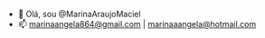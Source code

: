 - 👋 Olá, sou @MarinaAraujoMaciel
- 📫 marinaangela864@gmail.com | marinaaangela@hotmail.com

<!---
MarinaAraujoMaciel/MarinaAraujoMaciel is a ✨ special ✨ repository because its `README.md` (this file) appears on your GitHub profile.
You can click the Preview link to take a look at your changes.
--->
